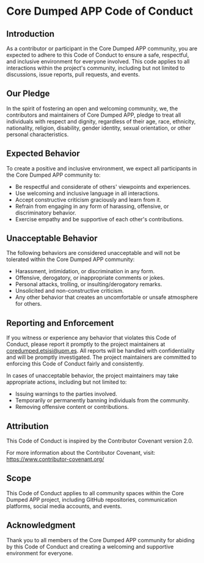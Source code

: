 # Core Dumped APP Code of Conduct

## Introduction

As a contributor or participant in the Core Dumped APP community, you are expected to adhere to this Code of Conduct to ensure a safe, respectful, and inclusive environment for everyone involved. This code applies to all interactions within the project's community, including but not limited to discussions, issue reports, pull requests, and events.

## Our Pledge

In the spirit of fostering an open and welcoming community, we, the contributors and maintainers of Core Dumped APP, pledge to treat all individuals with respect and dignity, regardless of their age, race, ethnicity, nationality, religion, disability, gender identity, sexual orientation, or other personal characteristics.

## Expected Behavior

To create a positive and inclusive environment, we expect all participants in the Core Dumped APP community to:

- Be respectful and considerate of others' viewpoints and experiences.
- Use welcoming and inclusive language in all interactions.
- Accept constructive criticism graciously and learn from it.
- Refrain from engaging in any form of harassing, offensive, or discriminatory behavior.
- Exercise empathy and be supportive of each other's contributions.

## Unacceptable Behavior

The following behaviors are considered unacceptable and will not be tolerated within the Core Dumped APP community:

- Harassment, intimidation, or discrimination in any form.
- Offensive, derogatory, or inappropriate comments or jokes.
- Personal attacks, trolling, or insulting/derogatory remarks.
- Unsolicited and non-constructive criticism.
- Any other behavior that creates an uncomfortable or unsafe atmosphere for others.

## Reporting and Enforcement

If you witness or experience any behavior that violates this Code of Conduct, please report it promptly to the project maintainers at coredumped.etsisi@upm.es. All reports will be handled with confidentiality and will be promptly investigated. The project maintainers are committed to enforcing this Code of Conduct fairly and consistently.

In cases of unacceptable behavior, the project maintainers may take appropriate actions, including but not limited to:

- Issuing warnings to the parties involved.
- Temporarily or permanently banning individuals from the community.
- Removing offensive content or contributions.

## Attribution

This Code of Conduct is inspired by the Contributor Covenant version 2.0.

For more information about the Contributor Covenant, visit: https://www.contributor-covenant.org/

## Scope

This Code of Conduct applies to all community spaces within the Core Dumped APP project, including GitHub repositories, communication platforms, social media accounts, and events.

## Acknowledgment

Thank you to all members of the Core Dumped APP community for abiding by this Code of Conduct and creating a welcoming and supportive environment for everyone.
